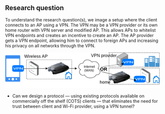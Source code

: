 ## Research question

To understand the research question(s),
we image a setup where the client connects to an AP
using a VPN.
The VPN may be a VPN provider or its own home router with VPN server and modified AP.
This allows APs to whitelist VPN endpoints and creates an incentive to create an AP.
The AP provider gets a VPN endpoint,
allowing him to connect to foreign APs and increasing his privacy
on all networks through the VPN.

!["Client connects to VPN endpoint via foreign AP"](img/physical_layout.png)



<!--
https://www.scribbr.com/methodology/qualitative-quantitative-research/
https://www.scribbr.com/research-process/research-questions/

TL;DR a research question should never be able to be answered with yes or no!
-->


- Can we design a protocol
&mdash; using existing protocols available on commercially off the shelf (COTS) clients
&mdash; that eliminates the need for trust between client and Wi-Fi provider,
using a VPN tunnel?
